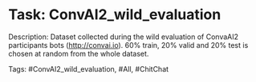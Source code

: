 Task: ConvAI2_wild_evaluation
==============================
Description: Dataset collected during the wild evaluation of ConvaAI2 participants bots (http://convai.io). 60% train, 20% valid and 20% test is chosen at random from the whole dataset.

Tags: #ConvAI2_wild_evaluation, #All, #ChitChat

